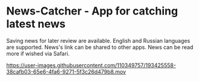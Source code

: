 # News-Catcher - App for catching latest news

Saving news for later review are available.
English and Russian languages are supported. 
News's link can be shared to other apps. 
News can be read more if wished via Safari.

https://user-images.githubusercontent.com/110349757/193425558-38cafb03-65e6-4fa6-9271-5f3c26d479b8.mov

